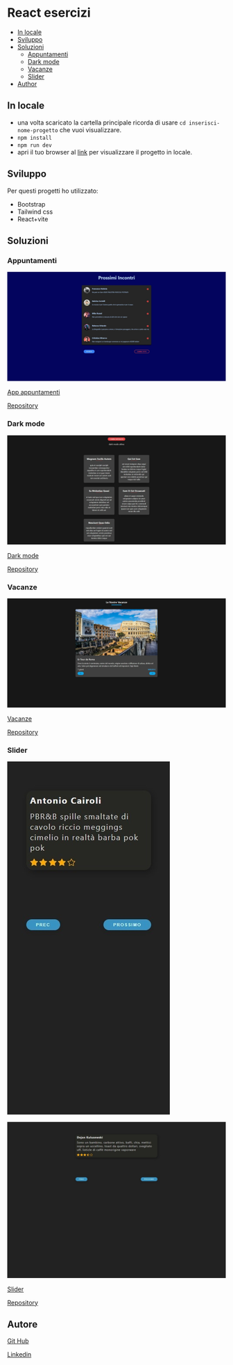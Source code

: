 # React esercizi

- [In locale](#in-locale)
- [Sviluppo](#sviluppo)
- [Soluzioni](#soluzioni)
  - [Appuntamenti](#appuntamenti)
  - [Dark mode](#dark-mode)
  - [Vacanze](#vacanze)
  - [Slider](#slider)
- [Author](#author)

## In locale

- una volta scaricato la cartella principale ricorda di usare `cd inserisci-nome-progetto` che vuoi visualizzare.
- `npm install`
- `npm run dev`
- apri il tuo browser al [link](http://localhost:5173/) per visualizzare il progetto in locale.


## Sviluppo

Per questi progetti ho utilizzato:

- Bootstrap
- Tailwind css
- React+vite


## Soluzioni

### Appuntamenti

![Anteprima desktop](./Screenshot/appuntamenti.jpeg)

[App appuntamenti](https://app-appuntamenti.netlify.app/)

[Repository](https://github.com/Smailen5/react-esercizi/tree/main/appuntamenti)


### Dark mode

![Anteprima desktop](./Screenshot/dark%20mode.jpeg)

[Dark mode](https://app-dark-mode.netlify.app/)

[Repository](https://github.com/Smailen5/react-esercizi/tree/main/dark-mode)


### Vacanze

<!-- ![Anteprima mobile](./Screenshot/vacanze-mobile.jpeg) -->
![Anteprima desktop](./Screenshot/vacanze-desktop.jpeg)

[Vacanze](https://app-vacanze.netlify.app/)

[Repository](https://github.com/Smailen5/react-esercizi/tree/main/vacanze)


### Slider

![Anteprima mobile](./Screenshot/slider-mobile.jpeg)

![Anteprima mobile](./Screenshot/slider-desktop.jpeg)

[Slider](https://app-slider.netlify.app/)

[Repository](https://github.com/Smailen5/react-esercizi/tree/main/slider)


## Autore

[Git Hub](https://github.com/Smailen5)

[Linkedin](https://www.linkedin.com/in/smailen-vargas/)

